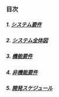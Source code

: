 ### 目次
##### 1. [システム要件](要求定義_システム要件.md)

##### 2. [システム全体図](システム全体図.md)

##### 3. [機能要件](要求定義_機能要件.md)

##### 4. [非機能要件](要求定義_非機能要件.md)

##### 5. [開発スケジュール](要求定義_開発スケジュール.md)